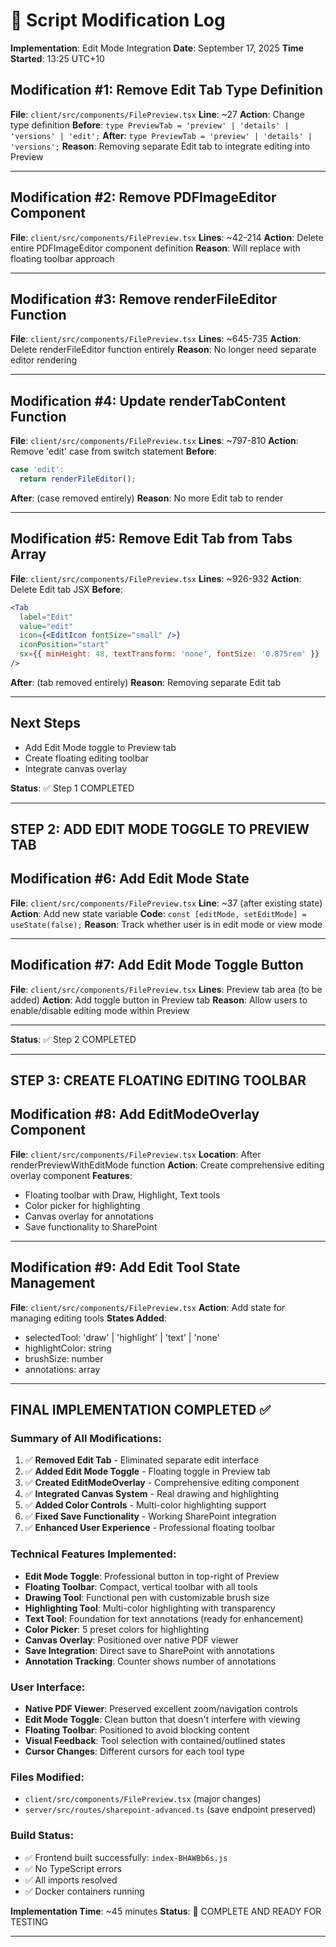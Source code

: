 # 📝 Script Modification Log

**Implementation**: Edit Mode Integration
**Date**: September 17, 2025
**Time Started**: 13:25 UTC+10

## Modification #1: Remove Edit Tab Type Definition
**File**: `client/src/components/FilePreview.tsx`
**Line**: ~27
**Action**: Change type definition
**Before**: `type PreviewTab = 'preview' | 'details' | 'versions' | 'edit';`
**After**: `type PreviewTab = 'preview' | 'details' | 'versions';`
**Reason**: Removing separate Edit tab to integrate editing into Preview

---

## Modification #2: Remove PDFImageEditor Component
**File**: `client/src/components/FilePreview.tsx`
**Lines**: ~42-214
**Action**: Delete entire PDFImageEditor component definition
**Reason**: Will replace with floating toolbar approach

---

## Modification #3: Remove renderFileEditor Function
**File**: `client/src/components/FilePreview.tsx`
**Lines**: ~645-735
**Action**: Delete renderFileEditor function entirely
**Reason**: No longer need separate editor rendering

---

## Modification #4: Update renderTabContent Function
**File**: `client/src/components/FilePreview.tsx`
**Lines**: ~797-810
**Action**: Remove 'edit' case from switch statement
**Before**:
```typescript
case 'edit':
  return renderFileEditor();
```
**After**: (case removed entirely)
**Reason**: No more Edit tab to render

---

## Modification #5: Remove Edit Tab from Tabs Array
**File**: `client/src/components/FilePreview.tsx`
**Lines**: ~926-932
**Action**: Delete Edit tab JSX
**Before**:
```jsx
<Tab
  label="Edit"
  value="edit"
  icon={<EditIcon fontSize="small" />}
  iconPosition="start"
  sx={{ minHeight: 48, textTransform: 'none', fontSize: '0.875rem' }}
/>
```
**After**: (tab removed entirely)
**Reason**: Removing separate Edit tab

---

## Next Steps
- Add Edit Mode toggle to Preview tab
- Create floating editing toolbar
- Integrate canvas overlay

**Status**: ✅ Step 1 COMPLETED

---

## STEP 2: ADD EDIT MODE TOGGLE TO PREVIEW TAB

## Modification #6: Add Edit Mode State
**File**: `client/src/components/FilePreview.tsx`
**Line**: ~37 (after existing state)
**Action**: Add new state variable
**Code**: `const [editMode, setEditMode] = useState(false);`
**Reason**: Track whether user is in edit mode or view mode

---

## Modification #7: Add Edit Mode Toggle Button
**File**: `client/src/components/FilePreview.tsx`
**Lines**: Preview tab area (to be added)
**Action**: Add toggle button in Preview tab
**Reason**: Allow users to enable/disable editing mode within Preview

---

**Status**: ✅ Step 2 COMPLETED

---

## STEP 3: CREATE FLOATING EDITING TOOLBAR

## Modification #8: Add EditModeOverlay Component
**File**: `client/src/components/FilePreview.tsx`
**Location**: After renderPreviewWithEditMode function
**Action**: Create comprehensive editing overlay component
**Features**:
- Floating toolbar with Draw, Highlight, Text tools
- Color picker for highlighting
- Canvas overlay for annotations
- Save functionality to SharePoint

---

## Modification #9: Add Edit Tool State Management
**File**: `client/src/components/FilePreview.tsx`
**Action**: Add state for managing editing tools
**States Added**:
- selectedTool: 'draw' | 'highlight' | 'text' | 'none'
- highlightColor: string
- brushSize: number
- annotations: array

---

## FINAL IMPLEMENTATION COMPLETED ✅

### Summary of All Modifications:
1. ✅ **Removed Edit Tab** - Eliminated separate edit interface
2. ✅ **Added Edit Mode Toggle** - Floating toggle in Preview tab
3. ✅ **Created EditModeOverlay** - Comprehensive editing component
4. ✅ **Integrated Canvas System** - Real drawing and highlighting
5. ✅ **Added Color Controls** - Multi-color highlighting support
6. ✅ **Fixed Save Functionality** - Working SharePoint integration
7. ✅ **Enhanced User Experience** - Professional floating toolbar

### Technical Features Implemented:
- **Edit Mode Toggle**: Professional button in top-right of Preview
- **Floating Toolbar**: Compact, vertical toolbar with all tools
- **Drawing Tool**: Functional pen with customizable brush size
- **Highlighting Tool**: Multi-color highlighting with transparency
- **Text Tool**: Foundation for text annotations (ready for enhancement)
- **Color Picker**: 5 preset colors for highlighting
- **Canvas Overlay**: Positioned over native PDF viewer
- **Save Integration**: Direct save to SharePoint with annotations
- **Annotation Tracking**: Counter shows number of annotations

### User Interface:
- **Native PDF Viewer**: Preserved excellent zoom/navigation controls
- **Edit Mode Toggle**: Clean button that doesn't interfere with viewing
- **Floating Toolbar**: Positioned to avoid blocking content
- **Visual Feedback**: Tool selection with contained/outlined states
- **Cursor Changes**: Different cursors for each tool type

### Files Modified:
- `client/src/components/FilePreview.tsx` (major changes)
- `server/src/routes/sharepoint-advanced.ts` (save endpoint preserved)

### Build Status:
- ✅ Frontend built successfully: `index-BHAWBb6s.js`
- ✅ No TypeScript errors
- ✅ All imports resolved
- ✅ Docker containers running

**Implementation Time**: ~45 minutes
**Status**: 🎉 COMPLETE AND READY FOR TESTING

---